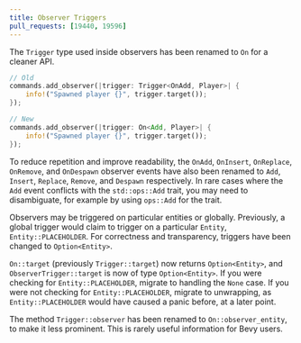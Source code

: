 ```yaml
---
title: Observer Triggers
pull_requests: [19440, 19596]
---
```


The `Trigger` type used inside observers has been renamed to `On` for a cleaner API.

```rust
// Old
commands.add_observer(|trigger: Trigger<OnAdd, Player>| {
    info!("Spawned player {}", trigger.target());
});

// New
commands.add_observer(|trigger: On<Add, Player>| {
    info!("Spawned player {}", trigger.target());
});
```

To reduce repetition and improve readability, the `OnAdd`, `OnInsert`, `OnReplace`, `OnRemove`, and `OnDespawn`
observer events have also been renamed to `Add`, `Insert`, `Replace`, `Remove`, and `Despawn` respectively.
In rare cases where the `Add` event conflicts with the `std::ops::Add` trait, you may need to disambiguate,
for example by using `ops::Add` for the trait.

Observers may be triggered on particular entities or globally.
Previously, a global trigger would claim to trigger on a particular `Entity`, `Entity::PLACEHOLDER`.
For correctness and transparency, triggers have been changed to `Option<Entity>`.

`On::target` (previously `Trigger::target`) now returns `Option<Entity>`, and `ObserverTrigger::target`
is now of type `Option<Entity>`. If you were checking for `Entity::PLACEHOLDER`, migrate to handling the `None` case.
If you were not checking for `Entity::PLACEHOLDER`, migrate to unwrapping, as `Entity::PLACEHOLDER`
would have caused a panic before, at a later point.

The method `Trigger::observer` has been renamed to `On::observer_entity`, to make it less prominent. This is rarely useful information for Bevy users.
